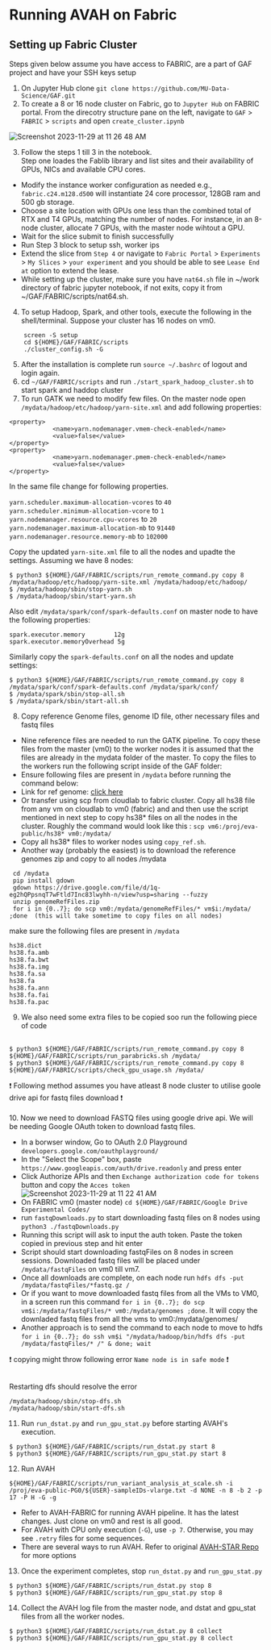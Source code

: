 # Running AVAH on Fabric

## Setting up Fabric Cluster

Steps given below assume you have access to FABRIC, are a part of GAF project and have your SSH keys setup

1. On Jupyter Hub clone `git clone https://github.com/MU-Data-Science/GAF.git`
2. To create a 8 or 16 node cluster on Fabric, go to `Jupyter Hub` on FABRIC portal. From the direcotry structure pane on the left, navigate to `GAF` > `FABRIC` > `scripts`  and open `create_cluster.ipynb`

  ![Screenshot 2023-11-29 at 11 26 48 AM](https://github.com/MU-Data-Science/GAF/assets/22073166/e0957486-8381-4197-ba52-42e145a51b23)

3. Follow the steps 1 till 3 in the notebook.</br> 
Step one loades the Fablib library and list sites and their availability of GPUs, NICs and available CPU cores.  
  - Modify the instance worker configuration as needed e.g., `fabric.c24.m128.d500` will instantiate 24 core processor, 128GB ram and 500 gb storage. 
  - Choose a site location with GPUs one less than the combined total of RTX and T4 GPUs, matching the number of nodes. For instance, in an 8-node cluster, allocate 7 GPUs, with the master node wihtout a GPU.
  - Wait for the slice submit to finish successfully
  - Run Step 3 block to setup ssh, worker ips 
  - Extend the slice from `Step 4` or navigate to `Fabric Portal` > `Experiments` > `My Slices` > `your experiment` and you should be able to see `Lease End at` option to extend the lease. 
 - While setting up the cluster, make sure you have `nat64.sh` file in ~/work directory of fabric jupyter notebook, if not exits, copy it from ~/GAF/FABRIC/scripts/nat64.sh.
4. To setup Hadoop, Spark, and other tools, execute the following in the shell/terminal. Suppose your cluster has 16 nodes on vm0.
  ```
      screen -S setup
      cd ${HOME}/GAF/FABRIC/scripts
      ./cluster_config.sh -G
  ```
5. After the installation is complete run `source ~/.bashrc` of logout and login again.
6. cd `~/GAF/FABRIC/scripts` and run `./start_spark_hadoop_cluster.sh` to start spark and haddop cluster
7. To run GATK we need to modify few files. On the master node open `/mydata/hadoop/etc/hadoop/yarn-site.xml` and add following properties:
 ```
 <property>
             <name>yarn.nodemanager.vmem-check-enabled</name>
             <value>false</value>
</property>
<property>
             <name>yarn.nodemanager.pmem-check-enabled</name>
             <value>false</value>
</property>

```
In the same file change <values> for following properties. 
 
 `yarn.scheduler.maximum-allocation-vcores` to `40` <br>
 `yarn.scheduler.minimum-allocation-vcore` to `1` <br>
 `yarn.nodemanager.resource.cpu-vcores` to `20` <br>
 `yarn.nodemanager.maximum-allocation-mb` to `91440` <br>
 `yarn.nodemanager.resource.memory-mb` to `102000` <br> 
 
 Copy the updated `yarn-site.xml` file to all the nodes and upadte the settings. Assuming we have 8 nodes:
 
 ```
 $ python3 ${HOME}/GAF/FABRIC/scripts/run_remote_command.py copy 8 /mydata/hadoop/etc/hadoop/yarn-site.xml /mydata/hadoop/etc/hadoop/
 $ /mydata/hadoop/sbin/stop-yarn.sh
 $ /mydata/hadoop/sbin/start-yarn.sh
 ```

 Also edit `/mydata/spark/conf/spark-defaults.conf` on master node to have the following properties:
 
 ```
 spark.executor.memory        12g
 spark.executor.memoryOverhead 5g
 ```

 Similarly copy the `spark-defaults.conf` on all the nodes and update settings:
 
 ``` 
 $ python3 ${HOME}/GAF/FABRIC/scripts/run_remote_command.py copy 8 /mydata/spark/conf/spark-defaults.conf /mydata/spark/conf/
 $ /mydata/spark/sbin/stop-all.sh
 $ /mydata/spark/sbin/start-all.sh
 ```

8. Copy reference Genome files, genome ID file, other necessary files and fastq files </br>
  - Nine reference files are needed to run the GATK pipeline. To copy these files from the master (vm0) to the worker nodes it is assumed that the files are already in the mydata folder of the master. To copy the files to the workers run the following script inside of the GAF folder:  
  - Ensure following files are present in `/mydata` before running the command below:
  - Link for ref genome: [click here](https://mailmissouri-my.sharepoint.com/:u:/g/personal/raopr_umsystem_edu/EcAAl7ea7kJGiVzbMuI5XicBOq2jEXeLN38rL8NSqii5HQ?e=8njtmq)
  - Or transfer using scp from cloudlab to fabric cluster. Copy all hs38 file from any vm on cloudlab to vm0 (fabric) and and then use the script mentioned in next step to copy hs38* files on all the nodes in the cluster. Roughly the command would look like this : `scp vm6:/proj/eva-public/hs38* vm0:/mydata/`
  - Copy all hs38* files to worker nodes using `copy_ref.sh`.
  - Another way (probably the easiest) is to download the reference genomes zip and copy to all nodes /mydata
 ```
  cd /mydata
  pip install gdown
  gdown https://drive.google.com/file/d/1q-eg2hQPpsnqT7wFtld7Inc83lwyhh-n/view?usp=sharing --fuzzy
  unzip genomeRefFiles.zip
  for i in {0..7}; do scp vm0:/mydata/genomeRefFiles/* vm$i:/mydata/ ;done  (this will take sometime to copy files on all nodes)
 ```
make sure the following files are present in `/mydata`
 ```
 hs38.dict
 hs38.fa.amb
 hs38.fa.bwt
 hs38.fa.img
 hs38.fa.sa
 hs38.fa
 hs38.fa.ann
 hs38.fa.fai
 hs38.fa.pac
 ```

9. We also need some extra files to be copied soo run the following piece of code <br> <br>
 
 ```
 $ python3 ${HOME}/GAF/FABRIC/scripts/run_remote_command.py copy 8 ${HOME}/GAF/FABRIC/scripts/run_parabricks.sh /mydata/
 $ python3 ${HOME}/GAF/FABRIC/scripts/run_remote_command.py copy 8 ${HOME}/GAF/FABRIC/scripts/check_gpu_usage.sh /mydata/
 ```

:exclamation: Following method assumes you have atleast 8 node cluster to utilise goole drive api for fastq files download :exclamation: <br> <br>
10. Now we need to download FASTQ files using google drive api. We will be needing Google OAuth token to download fastq files. 
  - In a borwser window, Go to OAuth 2.0 Playground  `developers.google.com/oauthplayground/`
  - In the "Select the Scope" box, paste  `https://www.googleapis.com/auth/drive.readonly` and press enter 
  - Click Authorize APIs and then `Exchange authorization code for tokens` button and copy the `Acces token`
    ![Screenshot 2023-11-29 at 11 22 41 AM](https://github.com/MU-Data-Science/GAF/assets/22073166/1f41c846-08f2-432b-b7cf-2c9169561f02)
  - On FABRIC vm0 (master node) `cd ${HOME}/GAF/FABRIC/Google Drive Experimental Codes/`
  - run `fastqDownloads.py` to start downloading fastq files on 8 nodes using `python3 ./fastqDownloads.py` 
  - Running this script will ask to input the auth token. Paste the token copied in previous step and hit enter
  - Script should start downloading fastqFiles on 8 nodes in screen sessions. Downloaded fastq files will be placed under `/mydata/fastqFiles` on vm0 till vm7. 
  - Once all downloads are complete, on each node run `hdfs dfs -put /mydata/fastqFiles/*fastq.gz /`
  - Or if you want to move downloaded fastq files from all the VMs to VM0, in a screen run this command `for i in {0..7}; do scp vm$i:/mydata/fastqFiles/* vm0:/mydata/genomes ;done`. It will copy the downladed fastq files from all the vms to vm0:/mydata/genomes/
  - Another approach is to send the command to each node to move to hdfs `for i in {0..7}; do ssh vm$i "/mydata/hadoop/bin/hdfs dfs -put /mydata/fastqFiles/* /" & done; wait` 

 :exclamation: copying might throw following error `Name node is in safe mode` :exclamation: <br> <br> 

 Restarting dfs should resolve the error 
 ```
 /mydata/hadoop/sbin/stop-dfs.sh
 /mydata/hadoop/sbin/start-dfs.sh
 ```
11. Run `run_dstat.py` and `run_gpu_stat.py` before starting AVAH's execution.
```
$ python3 ${HOME}/GAF/FABRIC/scripts/run_dstat.py start 8
$ python3 ${HOME}/GAF/FABRIC/scripts/run_gpu_stat.py start 8
```

12. Run AVAH 

 ```
 ${HOME}/GAF/FABRIC/scripts/run_variant_analysis_at_scale.sh -i /proj/eva-public-PG0/${USER}-sampleIDs-vlarge.txt -d NONE -n 8 -b 2 -p 17 -P H -G -g
 ```
  - Refer to AVAH-FABRIC for running AVAH pipeline. It has the latest changes. Just clone on vm0 and rest is all good. 
  - For AVAH with CPU only execution (`-G`), use `-p 7`. Otherwise, you may see `.retry` files for some sequences. 
  - There are several ways to run AVAH. Refer to original [AVAH-STAR Repo](https://github.com/MU-Data-Science/GAF/tree/main/AVAH-STAR) for more options 

13. Once the experiment completes,  stop `run_dstat.py` and `run_gpu_stat.py` 
```
$ python3 ${HOME}/GAF/FABRIC/scripts/run_dstat.py stop 8
$ python3 ${HOME}/GAF/FABRIC/scripts/run_gpu_stat.py stop 8
```

14. Collect the AVAH log file from the master node, and dstat and gpu_stat files from all the worker nodes.
```
$ python3 ${HOME}/GAF/FABRIC/scripts/run_dstat.py 8 collect
$ python3 ${HOME}/GAF/FABRIC/scripts/run_gpu_stat.py 8 collect
```


























